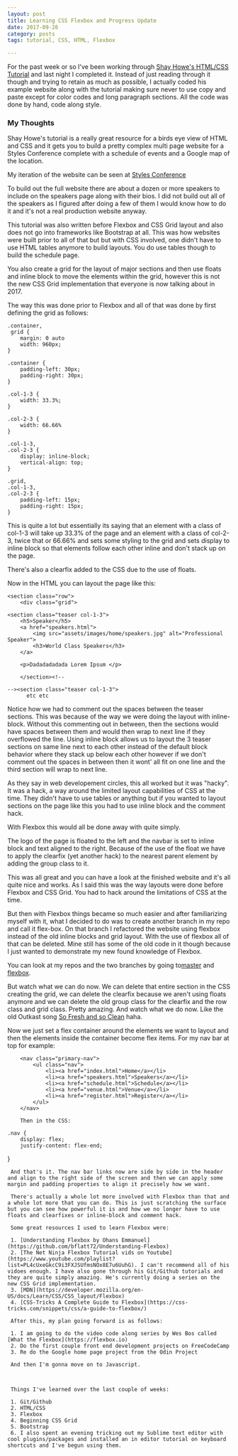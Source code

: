 ```yaml
---
layout: post
title: Learning CSS Flexbox and Progress Update
date: 2017-09-26
category: posts
tags: tutorial, CSS, HTML, Flexbox

---
```


For the past week or so I've been working through [Shay Howe's HTML/CSS Tutorial](learn.shayhowe.com) and last night I completed it. Instead of just reading through it though and trying to retain as much as possible,  I actually coded his example website along with the tutorial making sure never to use copy and paste except for color codes and long paragraph sections. All the code was done by hand, code along style. <!--more--> 

### My Thoughts  

Shay Howe's tutorial is a really great resource for a birds eye view of HTML and CSS and it gets you to build a pretty complex multi page website for a Styles Conference complete with a schedule of events and a Google map of the location. 

My iteration of the website can be seen at [Styles Conference](https://bflatt72.github.io/projects/shayhowe)

To build out the full website there are about a dozen or more speakers to include on the speakers page along with their bios. I did not build out all of the speakers as I figured after doing a few of them I would know how to do it and it's not a real production website anyway. 

This tutorial was also written before Flexbox and CSS Grid layout and also does not go into frameworks like Bootstrap at all. This was how websites were built prior to all of that but but with CSS involved, one didn't have to use HTML tables anymore to build layouts. You do use tables though to build the schedule page. 

You also create a grid for the layout of major sections and then use floats and inline block to move the elements within the grid, however this is not the new CSS Grid implementation that everyone is now talking about in 2017. 

The way this was done prior to Flexbox and all of that was done by first defining the grid as follows:

```
.container,
 grid {
	margin: 0 auto
	width: 960px;
}

.container {
	padding-left: 30px;
	padding-right: 30px;
}

.col-1-3 {
	width: 33.3%;
}

.col-2-3 {
	width: 66.66%
}

.col-1-3,
.col-2-3 {
	display: inline-block;
	vertical-align: top;
}

.grid,
.col-1-3,
.col-2-3 {
	padding-left: 15px;
	padding-right: 15px;
}

```

This is quite a lot but essentially its saying that an element with a class of col-1-3 will take up 33.3% of the page and an element with a class of col-2-3, twice that or 66.66% and sets some styling to the grid and sets display to inline block so that elements follow each other inline and don't stack up on the page. 

There's also a clearfix added to the CSS due to the use of floats. 

Now in the HTML you can layout the page like this:

```
<section class="row">
	<div class="grid">

<section class="teaser col-1-3">
	<h5>Speaker</h5>
	<a href="speakers.html">
		<img src="assets/images/home/speakers.jpg" alt="Professional Speaker">
		<h3>World Class Speakers</h3>
	</a>

	<p>Dadadadadada Lorem Ipsum </p>

	</section><!--

--><section class="teaser col-1-3">
      etc etc

```

Notice how we had to comment out the spaces between the teaser sections. This was because of the way we were doing the layout with inline-block. Without this commenting out in between, then the sections would have spaces between them and would then wrap to next line if they overflowed the line. Using inline block allows us to layout the 3 teaser sections on same line next to each other instead of the default block behavior where they stack up below each other however if we don't comment out the spaces in between then it wont' all fit on one line and the third section will wrap to next line. 

As they say in web developement circles, this all worked but it was "hacky". It was a hack, a way around the limited layout capabilities of CSS at the time. They didn't have to use tables or anything but if you wanted to layout sections on the page like this you had to use inline block and the comment hack. 

With Flexbox this would all be done away with quite simply.  

The logo of the page is floated to the left and the navbar is set to inline block and text aligned to the right. Because of the use of the float we have to apply the clearfix (yet another hack) to the nearest parent element by adding the group class to it. 

This was all great and you can have a look at the finished website and it's all quite nice and works. As I said this was the way layouts were done before Flexbox and CSS Grid. You had to hack around the limitations of CSS at the time. 

But then with Flexbox things became so much easier and after familiarizing myself with it, what I decided to do was to create another branch in my repo and call it flex-box. On that branch I refactored the website using flexbox instead of the old inline blocks and grid layout. With the use of flexbox all of that can be deleted. Mine still has some of the old code in it though because I just wanted to demonstrate my new found knowledge of Flexbox. 

You can look at my repos and the two branches by going to[master](https://github.com/bflatt72/projects/tree/master/shayhowe) and [flexbox](https://github.com/bflatt72/projects/tree/flex-box/shayhowe). 

But watch what we can do now. We can delete that entire section in the CSS creating the grid, we can delete the clearfix because we aren't using floats anymore and we can delete the old group class for the clearfix and the row class and grid class. Pretty amazing. And watch what we do now. Like the old Outkast song [So Fresh and so Clean](https://youtu.be/-JfEJq56IwI) haha. 

Now we just set a flex container around the elements we want to layout and then the elements inside the container become flex items. For my nav bar at top for example:

``` 
	<nav class="primary-nav">
		<ul class="nav">
			<li><a href="index.html">Home</a></li>
			<li><a href="speakers.html">Speakers</a></li>
			<li><a href="schedule.html">Schedule</a></li>
			<li><a href="venue.html">Venue</a></li>
			<li><a href="register.html">Register</a></li>
		</ul>
	</nav>

	Then in the CSS: 

```
 	.nav {
 		display: flex;
 		justify-content: flex-end;
 }

```
 And that's it. The nav bar links now are side by side in the header and align to the right side of the screen and then we can apply some margin and padding properties to align it precisely how we want. 

 There's actually a whole lot more involved with Flexbox than that and a whole lot more that you can do. This is just scratching the surface but you can see how powerful it is and how we no longer have to use floats and clearfixes or inline-block and comment hack. 

 Some great resources I used to learn Flexbox were:

 1. [Understanding Flexbox by Ohans Emmanuel](https://github.com/bflatt72/Understanding-Flexbox)
 2. [The Net Ninja Flexbox Tutorial vids on Youtube](https://www.youtube.com/playlist?list=PL4cUxeGkcC9i3FXJSUfmsNOx8E7u6UuhG). I can't recommend all of his vidoes enough. I have also gone through his Git/Github tutorials and they are quite simply amazing. He's currently doing a series on the new CSS Grid implementation. 
 3. [MDN](https://developer.mozilla.org/en-US/docs/Learn/CSS/CSS_layout/Flexbox)
 4. [CSS-Tricks A Complete Guide to Flexbox](https://css-tricks.com/snippets/css/a-guide-to-flexbox/)

 After this, my plan going forward is as follows: 

 1. I am going to do the video code along series by Wes Bos called [What the Flexbox](https://flexbox.io)
 2. Do the first couple front end development projects on FreeCodeCamp
 3. Re do the Google home page project from the Odin Project

 And then I'm gonna move on to Javascript. 



 Things I've learned over the last couple of weeks:

 1. Git/Github
 2. HTML/CSS
 3. Flexbox
 4. Beginning CSS Grid
 5. Bootstrap
 6. I also spent an evening tricking out my Sublime text editor with cool plugins/packages and installed an in editor tutorial on keyboard shortcuts and I've begun using them. 

 